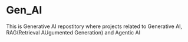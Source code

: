 # Gen_AI

This is Generative AI repostitory where projects related to Generative AI, RAG(Retrieval AUgumented Generation) and Agentic AI
